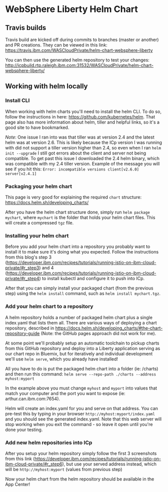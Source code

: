 # WebSphere Liberty Helm Chart

## Travis builds

Travis build are kicked off during commits to branches (master or another) and PR creations.  They can be viewed in this link: https://travis.ibm.com/WASCloudPrivate/helm-chart-websphere-liberty

You can then use the generated helm repository to test your changes: http://icpbuild.rtp.raleigh.ibm.com:31532/WASCloudPrivate/helm-chart-websphere-liberty/


## Working with helm locally

### Install CLI
When working with helm charts you'll need to install the helm CLI.  To do so, follow the instructions in here: https://github.com/kubernetes/helm.  That page also has more information about helm, tiller and helpful links, so it's a good site to have bookmarked.

*Note*:  One issue I ran into was that tiller was at version 2.4 and the latest helm was at version 2.6.  This is likely because the ICp version I was running with did not support a tiller version higher than 2.4, so even when I ran `helm init --upgrade` I still got errors about the client and server not being compatible.  To get past this issue I downloaded the 2.4 helm binary, which was compatible with my 2.4 tiller version.  Example of the message you will see if you hit this:  `Error: incompatible versions client[v2.6.0] server[v2.4.1]`

### Packaging your helm chart

This page is very good for explaining the required `chart` structure: https://docs.helm.sh/developing_charts/

After you have the helm chart structure done, simply run `helm package mychart`, where `mychart` is the folder that holds your helm chart files.  This will create a compressed `tgz` file.  

### Installing your helm chart

Before you add your helm chart into a repository you probably want to install it to make sure it's doing what you expected.   Follow the instructions from this blog's step 3 (https://developer.ibm.com/recipes/tutorials/running-istio-on-ibm-cloud-private/#r_step3) and 4 (https://developer.ibm.com/recipes/tutorials/running-istio-on-ibm-cloud-private/#r_step4) to install kubectl and configure it to push into ICp.

After that you can simply install your packaged chart (from the previous step) using the `helm install` command, such as `helm install mychart.tgz`.  

### Add your helm chart to a repository

A helm repository holds a number of packaged helm chart plus a single index.yaml that lists them all.  There are various ways of deploying a chart repository, described in https://docs.helm.sh/developing_charts/#the-chart-repository-guide  (Note: the GitHub pages approach did not work for me).

At some point we'll probably setup an automatic toolchain to pickup charts from this GitHub repository and deploy into a Liberty application serving as our chart repo in Bluemix, but for iteratively and individual development we'll use `helm serve`, which you already have installed! 

All you have to do is put the packaged helm chart into a folder (ie: /charts) and then run this command:  `helm serve --repo-path ./charts --address myhost:myport`

In the example above you must change `myhost` and `myport` into values that match your computer and the port you want to expose (ie: arthur.can.ibm.com:7654).

Helm will create an index.yaml for you and serve on that address.  You can pre-test this by typing in your browser `http://myhost:myport/index.yaml` and you should see the generated index.yaml.  Note that this web server will stop working when you exit the command - so leave it open until you're done your testing.  

### Add new helm repositories into ICp

After you setup your helm repository simply follow the first 3 screenshots from this link (https://developer.ibm.com/recipes/tutorials/running-istio-on-ibm-cloud-private/#r_step6), but use your served address instead, which will be `http://myhost:myport` (values from previous step)

Now your helm chart from the helm repository should be available in the App Center!
